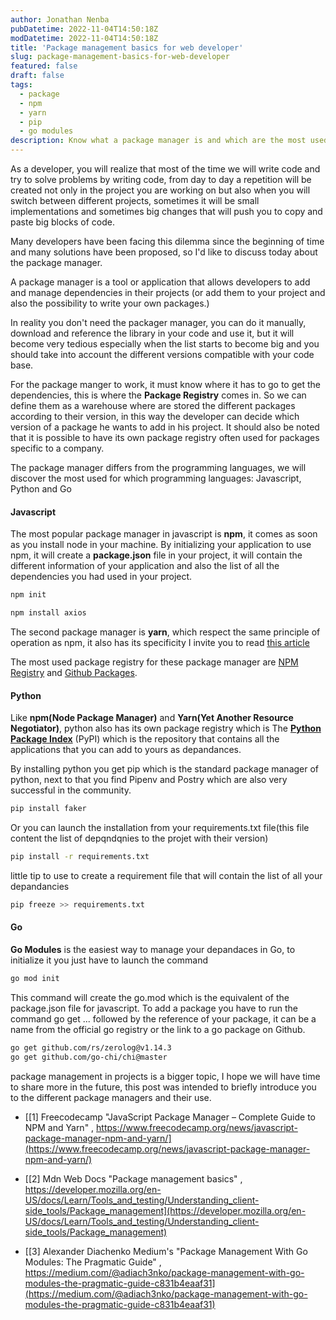 ```yaml
---
author: Jonathan Nenba
pubDatetime: 2022-11-04T14:50:18Z
modDatetime: 2022-11-04T14:50:18Z
title: 'Package management basics for web developer'
slug: package-management-basics-for-web-developer
featured: false
draft: false
tags:
  - package
  - npm
  - yarn
  - pip
  - go modules
description: Know what a package manager is and which are the most used and how they work.
---
```


As a developer, you will realize that most of the time we will write code and try to solve problems by writing code, from day to day a repetition will be created not only in the project you are working on but also when you will switch between different projects, sometimes it will be small implementations and sometimes big changes that will push you to copy and paste big blocks of code.

Many developers have been facing this dilemma since the beginning of time and many solutions have been proposed, so I'd like to discuss today about the package manager.

A package manager is a tool or application that allows developers to add and manage dependencies in their projects (or add them to your project and also the possibility to write your own packages.)

In reality you don't need the packager manager, you can do it manually, download and reference the library in your code and use it, but it will become very tedious especially when the list starts to become big and you should take into account the different versions compatible with your code base.

For the package manger to work, it must know where it has to go to get the dependencies, this is where the __Package Registry__ comes in. So we can define them as a warehouse where are stored the different packages according to their version, in this way the developer can decide which version of a package he wants to add in his project. It should also be noted that it is possible to have its own package registry often used for packages specific to a company.

The package manager differs from the programming languages, we will discover the most used for which programming languages: Javascript, Python and Go

#### Javascript

The most popular package manager in javascript is __npm__, it comes as soon as you install node in your machine. 
By initializing your application to use npm, it will create a __package.json__ file in your project, it will contain the different information of your application and also the list of all the dependencies you had used in your project.
```bash
npm init
```
```bash
npm install axios
```

The second package manager is __yarn__, which respect the same principle of operation as npm, it also has its specificity I invite you to read [this article](https://www.freecodecamp.org/news/javascript-package-manager-npm-and-yarn/)

The most used package registry for these package manager are [NPM Registry](https://www.npmjs.com/) and [Github Packages](https://github.com/features/packages).

#### Python

Like __npm(Node Package Manager)__ and __Yarn(Yet Another Resource Negotiator)__, python also has its own package registry which is The [__Python Package Index__](https://pypi.org/) (PyPI) which is the repository that contains all the applications that you can add to yours as depandances.

By installing python you get pip which is the standard package manager of python, next to that you find Pipenv and Postry which are also very successful in the community.

```bash
pip install faker
```

Or you can launch the installation from your requirements.txt file(this file content the list of depqndqnies to the projet with their version)
```bash
pip install -r requirements.txt
```

little tip to use to create a requirement file that will contain the list of all your depandancies
```bash
pip freeze >> requirements.txt
```

#### Go

__Go Modules__ is the easiest way to manage your depandaces in Go, to initialize it you just have to launch the command

```bash
go mod init
```
This command will create the go.mod which is the equivalent of the package.json file for javascript. 
To add a package you have to run the command go get ... followed by the reference of your package, it can be a name from the official go registry or the link to a go package on Github.

```bash
go get github.com/rs/zerolog@v1.14.3
go get github.com/go-chi/chi@master
```

package management in projects is a bigger topic, I hope we will have time to share more in the future, this post was intended to briefly introduce you to the different package managers and their use. 

-  [[1] Freecodecamp "JavaScript Package Manager – Complete Guide to NPM and Yarn" , https://www.freecodecamp.org/news/javascript-package-manager-npm-and-yarn/](https://www.freecodecamp.org/news/javascript-package-manager-npm-and-yarn/)

-  [[2] Mdn Web Docs "Package management basics" , https://developer.mozilla.org/en-US/docs/Learn/Tools_and_testing/Understanding_client-side_tools/Package_management](https://developer.mozilla.org/en-US/docs/Learn/Tools_and_testing/Understanding_client-side_tools/Package_management)

-  [[3] Alexander Diachenko Medium's "Package Management With Go Modules: The Pragmatic Guide" , https://medium.com/@adiach3nko/package-management-with-go-modules-the-pragmatic-guide-c831b4eaaf31](https://medium.com/@adiach3nko/package-management-with-go-modules-the-pragmatic-guide-c831b4eaaf31)